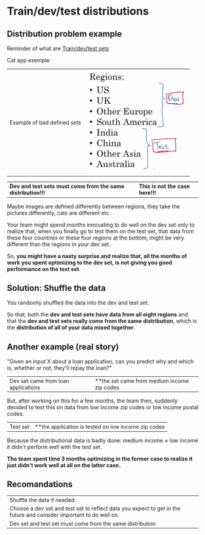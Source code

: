 # Train/dev/test distributions

## Distribution problem example

Reminder of what are [Train/dev/test sets](./setting_up_your_machine_learning_application.md)

Cat app exemple:

|                             |                                               |
|-----------------------------|-----------------------------------------------|
| Example of bad defined sets | ![](img/screenshot_from_2019-01-16_18-15-04.png) |

|                                                               |                                  |
|---------------------------------------------------------------|----------------------------------|
| **Dev and test sets must come from the same distribution!!!** | **This is not the case here!!!** |

Maybe images are defined differently between regions, they take the pictures differently, cats are different etc.

Your team might spend months innovating to do well on the dev set only to realize that, when you finally go to test them on the test set, that data from these four countries or these four regions at the bottom, might be very different than the regions in your dev set. 

So, __you might have a nasty surprise and realize that, all the months of work you spent optimizing to the dev set, is not giving you good performance on the test set__.

## Solution: Shuffle the data

You randomly shuffled the data into the dev and test set. 

So that, both the **dev and test sets have data from all eight regions** and that the **dev and test sets really come from the same distribution**, which is the **distribution of all of your data mixed together**.

## Another example (real story)

"Given an input X about a loan application, can you predict why and which is, whether or not, they'll repay the loan?"

|                                     |                                             |
|-------------------------------------|---------------------------------------------|
| Dev set came from loan applications | **the set came from medium income zip codes |

But, after working on this for a few months, the team then, suddenly decided to test this on data from low income zip codes or low income postal codes.

|          |                                                     |
|----------|-----------------------------------------------------|
| Test set | **the application is tested on low income zip codes |

Because the distributional data is badly done: medium income $\neq$ low income it didn't perform well with the test set.

**The team spent time 3 months optimizing in the former case to realize it just didn't work well at all on the latter case.** 

## Recomandations

|                             |
|-----------------------------|
| Shuffle the data if needed. |
| Choose a dev set and test set to reflect data you expect to get in the future and consider important to do well on. |
| Dev set and test set must come from the same distribution |


